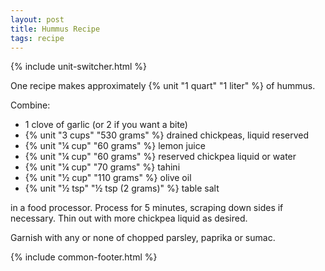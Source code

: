 ```yaml
---
layout: post
title: Hummus Recipe
tags: recipe
---
```


{% include unit-switcher.html %}

One recipe makes approximately {% unit "1 quart" "1 liter" %} of hummus.

Combine:

- 1 clove of garlic (or 2 if you want a bite)
- {% unit "3 cups" "530 grams" %} drained chickpeas, liquid reserved
- {% unit "¼ cup" "60 grams" %} lemon juice
- {% unit "¼ cup" "60 grams" %} reserved chickpea liquid or water
- {% unit "¼ cup" "70 grams" %} tahini
- {% unit "½ cup" "110 grams" %} olive oil
- {% unit "½ tsp" "½ tsp (2 grams)" %} table salt

in a food processor. Process for 5 minutes, scraping down sides if necessary. Thin out with more chickpea liquid as desired.

Garnish with any or none of chopped parsley, paprika or sumac.

{% include common-footer.html %}

